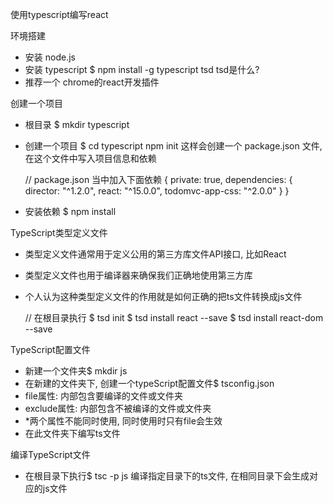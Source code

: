 使用typescript编写react

环境搭建

- 安装 node.js
- 安装 typescript $ npm install -g typescript tsd    tsd是什么?
- 推荐一个 chrome的react开发插件

创建一个项目

- 根目录 $ mkdir typescript
- 创建一个项目 $ cd typescript npm init 这样会创建一个 package.json 文件, 在这个文件中写入项目信息和依赖

    // package.json 当中加入下面依赖
    {
    	private: true,
    	dependencies: {
      		director: "^1.2.0",
     		react: "^15.0.0",
      		todomvc-app-css: "^2.0.0"
    	}
    }

- 安装依赖 $ npm install

TypeScript类型定义文件

- 类型定义文件通常用于定义公用的第三方库文件API接口, 比如React
- 类型定义文件也用于编译器来确保我们正确地使用第三方库
- 个人认为这种类型定义文件的作用就是如何正确的把ts文件转换成js文件

    // 在根目录执行 
    $ tsd init
    $ tsd install react --save
    $ tsd install react-dom --save

TypeScript配置文件

- 新建一个文件夹$ mkdir js
- 在新建的文件夹下, 创建一个typeScript配置文件$ tsconfig.json
- file属性:  内部包含要编译的文件或文件夹
- exclude属性:  内部包含不被编译的文件或文件夹
- *两个属性不能同时使用, 同时使用时只有file会生效
- 在此文件夹下编写ts文件

编译TypeScript文件

- 在根目录下执行$ tsc -p js 编译指定目录下的ts文件, 在相同目录下会生成对应的js文件
